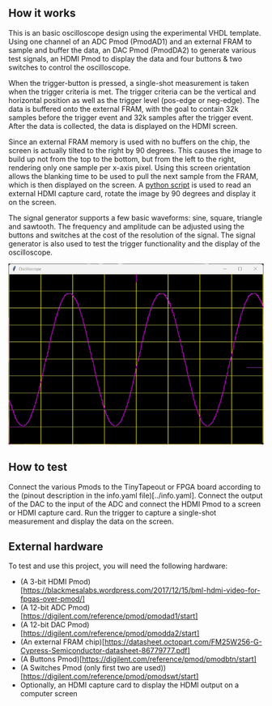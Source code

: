 <!---

This file is used to generate your project datasheet. Please fill in the information below and delete any unused
sections.

You can also include images in this folder and reference them in the markdown. Each image must be less than
512 kb in size, and the combined size of all images must be less than 1 MB.
-->

## How it works

This is an basic oscilloscope design using the experimental VHDL template. Using one channel of an ADC Pmod (PmodAD1) and an external FRAM to sample and buffer the data, an DAC Pmod (PmodDA2) to generate various test signals, an HDMI Pmod to display the data and four buttons & two switches to control the oscilloscope.

When the trigger-button is pressed, a single-shot measurement is taken when the trigger criteria is met. The trigger criteria can be the vertical and horizontal position as well as the trigger level (pos-edge or neg-edge). The data is buffered onto the external FRAM, with the goal to contain 32k samples before the trigger event and 32k samples after the trigger event. After the data is collected, the data is displayed on the HDMI screen.

Since an external FRAM memory is used with no buffers on the chip, the screen is actually tilted to the right by 90 degrees. This causes the image to build up not from the top to the bottom, but from the left to the right, rendering only one sample per x-axis pixel. Using this screen orientation allows the blanking time to be used to pull the next sample from the FRAM, which is then displayed on the screen. A [python script](show_scope.py) is used to read an external HDMI capture card, rotate the image by 90 degrees and display it on the screen.

The signal generator supports a few basic waveforms: sine, square, triangle and sawtooth. The frequency and amplitude can be adjusted using the buttons and switches at the cost of the resolution of the signal. The signal generator is also used to test the trigger functionality and the display of the oscilloscope.

![Image of Scope](scope_screen.png)

## How to test

Connect the various Pmods to the TinyTapeout or FPGA board according to the (pinout description in the info.yaml file)[../info.yaml]. Connect the output of the DAC to the input of the ADC and connect the HDMI Pmod to a screen or HDMI capture card. Run the trigger to capture a single-shot measurement and display the data on the screen.

## External hardware

To test and use this project, you will need the following hardware:
 - (A 3-bit HDMI Pmod)[https://blackmesalabs.wordpress.com/2017/12/15/bml-hdmi-video-for-fpgas-over-pmod/]
 - (A 12-bit ADC Pmod)[https://digilent.com/reference/pmod/pmodad1/start]
 - (A 12-bit DAC Pmod)[https://digilent.com/reference/pmod/pmodda2/start]
 - (An external FRAM chip)[https://datasheet.octopart.com/FM25W256-G-Cypress-Semiconductor-datasheet-86779777.pdf]
 - (A Buttons Pmod)[https://digilent.com/reference/pmod/pmodbtn/start]
 - (A Switches Pmod (only first two are used))[https://digilent.com/reference/pmod/pmodswt/start]
 - Optionally, an HDMI capture card to display the HDMI output on a computer screen
